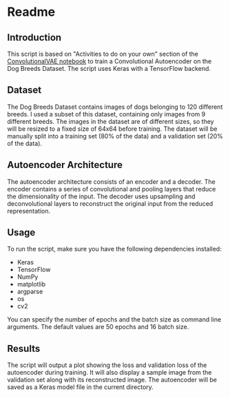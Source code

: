 # Readme
## Introduction
This script is based on "Activities to do on your own" section of the [ConvolutionalVAE notebook](https://git.arts.ac.uk/rfiebrink/ExploringMachineIntelligence_Spring2023/blob/main/week4/ConvolutionalVAE.ipynb) to train a Convolutional Autoencoder on the Dog Breeds Dataset. The script uses Keras with a TensorFlow backend.

## Dataset
The Dog Breeds Dataset contains images of dogs belonging to 120 different breeds. I used a subset of this dataset, containing only images from 9 different breeds. The images in the dataset are of different sizes, so they will be resized to a fixed size of 64x64 before training. The dataset will be manually split into a training set (80% of the data) and a validation set (20% of the data).

## Autoencoder Architecture
The autoencoder architecture consists of an encoder and a decoder. The encoder contains a series of convolutional and pooling layers that reduce the dimensionality of the input. The decoder uses upsampling and deconvolutional layers to reconstruct the original input from the reduced representation.

## Usage
To run the script, make sure you have the following dependencies installed:

- Keras
- TensorFlow
- NumPy
- matplotlib
- argparse
- os
- cv2

You can specify the number of epochs and the batch size as command line arguments. The default values are 50 epochs and 16 batch size.

## Results
The script will output a plot showing the loss and validation loss of the autoencoder during training. It will also display a sample image from the validation set along with its reconstructed image. The autoencoder will be saved as a Keras model file in the current directory.
